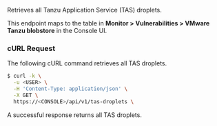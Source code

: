 Retrieves all Tanzu Application Service (TAS) droplets.

This endpoint maps to the table in **Monitor > Vulnerabilities > VMware Tanzu blobstore** in the Console UI.

### cURL Request

The following cURL command retrieves all TAS droplets.

```bash
$ curl -k \
  -u <USER> \
  -H 'Content-Type: application/json' \
  -X GET \
  https://<CONSOLE>/api/v1/tas-droplets \
```

A successful response returns all TAS droplets.
